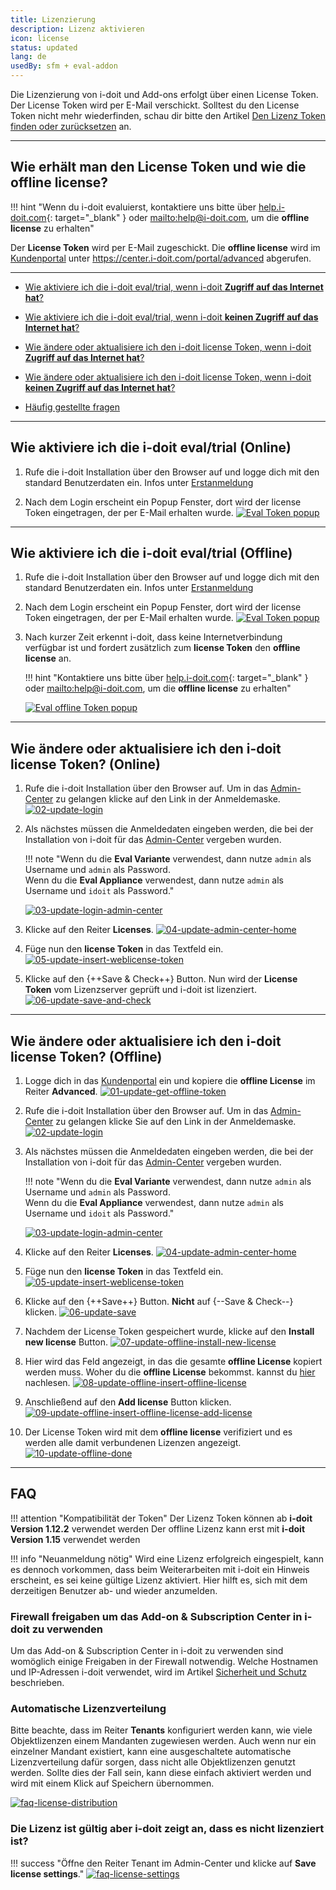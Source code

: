 ```yaml
---
title: Lizenzierung
description: Lizenz aktivieren
icon: license
status: updated
lang: de
usedBy: sfm + eval-addon
---
```


Die Lizenzierung von i-doit und Add-ons erfolgt über einen License Token. Der License Token wird per E-Mail verschickt. Solltest du den License Token nicht mehr wiederfinden, schau dir bitte den Artikel [Den Lizenz Token finden oder zurücksetzen](../administration/reset-token.md) an.

* * *

## Wie erhält man den License Token und wie die offline license?

!!! hint "Wenn du i-doit evaluierst, kontaktiere uns bitte über [help.i-doit.com](https://help.i-doit.com){: target="_blank" } oder <mailto:help@i-doit.com>, um die **offline license** zu erhalten"

Der **License Token** wird per E-Mail zugeschickt. Die **offline license** wird im [Kundenportal](../administration/kundenportal.md) unter <https://center.i-doit.com/portal/advanced> abgerufen.

* * *

-   [Wie aktiviere ich die i-doit eval/trial, wenn i-doit **Zugriff auf das Internet hat**?](#wie-aktiviere-ich-die-i-doit-evaltrial-online)
-   [Wie aktiviere ich die i-doit eval/trial, wenn i-doit **keinen Zugriff auf das Internet hat**?](#wie-aktiviere-ich-die-i-doit-evaltrial-offline)

-   [Wie ändere oder aktualisiere ich den i-doit license Token, wenn i-doit **Zugriff auf das Internet hat**?](#wie-ändere-oder-aktualisiere-ich-den-i-doit-license-token-online)
-   [Wie ändere oder aktualisiere ich den i-doit license Token, wenn i-doit **keinen Zugriff auf das Internet hat**?](#wie-ändere-oder-aktualisiere-ich-den-i-doit-license-token-offline)

-   [Häufig gestellte fragen](#faq)

* * *

## Wie aktiviere ich die i-doit eval/trial (Online)

<div class="steps" markdown>

1. Rufe die i-doit Installation über den Browser auf und logge dich mit den standard Benutzerdaten ein. Infos unter [Erstanmeldung](../grundlagen/erstanmeldung.md)

2. Nach dem Login erscheint ein Popup Fenster, dort wird der license Token eingetragen, der per E-Mail erhalten wurde.
    [![Eval Token popup](../assets/images/de/wartung-und-betrieb/lizenzierung/eval-license-popup-online.png)](../assets/images/de/wartung-und-betrieb/lizenzierung/eval-license-popup-online.png)

</div>

* * *

## Wie aktiviere ich die i-doit eval/trial (Offline)

<div class="steps" markdown>

1. Rufe die i-doit Installation über den Browser auf und logge dich mit den standard Benutzerdaten ein. Infos unter [Erstanmeldung](../grundlagen/erstanmeldung.md)

2. Nach dem Login erscheint ein Popup Fenster, dort wird der license Token eingetragen, der per E-Mail erhalten wurde.
    [![Eval Token popup](../assets/images/de/wartung-und-betrieb/lizenzierung/eval-license-popup-online.png)](../assets/images/de/wartung-und-betrieb/lizenzierung/eval-license-popup-online.png)

3. Nach kurzer Zeit erkennt i-doit, dass keine Internetverbindung verfügbar ist und fordert zusätzlich zum **license Token** den **offline license** an.

    !!! hint "Kontaktiere uns bitte über [help.i-doit.com](https://help.i-doit.com){: target="_blank" } oder <mailto:help@i-doit.com>, um die **offline license** zu erhalten"

    [![Eval offline Token popup](../assets/images/de/wartung-und-betrieb/lizenzierung/eval-license-popup-offline.png)](../assets/images/de/wartung-und-betrieb/lizenzierung/eval-license-popup-offline.png)

</div>

* * *

## Wie ändere oder aktualisiere ich den i-doit license Token? (Online)

<div class="steps" markdown>

1. Rufe die i-doit Installation über den Browser auf. Um in das [Admin-Center](../administration/admin-center.md) zu gelangen klicke auf den Link in der Anmeldemaske.
    [![02-update-login](../assets/images/de/wartung-und-betrieb/lizenzierung/02-update-login.png)](../assets/images/de/wartung-und-betrieb/lizenzierung/02-update-login.png)

2. Als nächstes müssen die Anmeldedaten eingeben werden, die bei der Installation von i-doit für das [Admin-Center](../administration/admin-center.md) vergeben wurden.

    !!! note "Wenn du die **Eval Variante** verwendest, dann nutze `admin` als Username und `admin` als Password.<br>Wenn du die **Eval Appliance** verwendest, dann nutze `admin` als Username und `idoit` als Password."

    [![03-update-login-admin-center](../assets/images/de/wartung-und-betrieb/lizenzierung/03-update-login-admin-center.png)](../assets/images/de/wartung-und-betrieb/lizenzierung/03-update-login-admin-center.png)

3. Klicke auf den Reiter **Licenses**.
    [![04-update-admin-center-home](../assets/images/de/wartung-und-betrieb/lizenzierung/04-update-admin-center-home.png)](../assets/images/de/wartung-und-betrieb/lizenzierung/04-update-admin-center-home.png)

4. Füge nun den **license Token** in das Textfeld ein.
    [![05-update-insert-weblicense-token](../assets/images/de/wartung-und-betrieb/lizenzierung/05-update-insert-weblicense-token.png)](../assets/images/de/wartung-und-betrieb/lizenzierung/05-update-insert-weblicense-token.png)

5. Klicke auf den {++Save & Check++} Button. Nun wird der **License Token** vom Lizenzserver geprüft und i-doit ist lizenziert.
    [![06-update-save-and-check](../assets/images/de/wartung-und-betrieb/lizenzierung/06-update-save-and-check.png)](../assets/images/de/wartung-und-betrieb/lizenzierung/06-update-save-and-check.png)

</div>

* * *

## Wie ändere oder aktualisiere ich den i-doit license Token? (Offline)

<div class="steps" markdown>

1. Logge dich in das [Kundenportal](https://center.i-doit.com/portal/advanced) ein und kopiere die **offline License** im Reiter **Advanced**.
    [![01-update-get-offline-token](../assets/images/de/wartung-und-betrieb/lizenzierung/01-update-get-offline-token.png)](../assets/images/de/wartung-und-betrieb/lizenzierung/01-update-get-offline-token.png)

2. Rufe die i-doit Installation über den Browser auf. Um in das [Admin-Center](../administration/admin-center.md) zu gelangen klicke Sie auf den Link in der Anmeldemaske.
    [![02-update-login](../assets/images/de/wartung-und-betrieb/lizenzierung/02-update-login.png)](../assets/images/de/wartung-und-betrieb/lizenzierung/02-update-login.png)

3. Als nächstes müssen die Anmeldedaten eingeben werden, die bei der Installation von i-doit für das [Admin-Center](../administration/admin-center.md) vergeben wurden.

    !!! note "Wenn du die **Eval Variante** verwendest, dann nutze `admin` als Username und `admin` als Password.<br>Wenn du die **Eval Appliance** verwendest, dann nutze `admin` als Username und `idoit` als Password."

    [![03-update-login-admin-center](../assets/images/de/wartung-und-betrieb/lizenzierung/03-update-login-admin-center.png)](../assets/images/de/wartung-und-betrieb/lizenzierung/03-update-login-admin-center.png)

4. Klicke auf den Reiter **Licenses**.
    [![04-update-admin-center-home](../assets/images/de/wartung-und-betrieb/lizenzierung/04-update-admin-center-home.png)](../assets/images/de/wartung-und-betrieb/lizenzierung/04-update-admin-center-home.png)

5. Füge nun den **license Token** in das Textfeld ein.
    [![05-update-insert-weblicense-token](../assets/images/de/wartung-und-betrieb/lizenzierung/05-update-insert-weblicense-token.png)](../assets/images/de/wartung-und-betrieb/lizenzierung/05-update-insert-weblicense-token.png)

6. Klicke auf den {++Save++} Button. **Nicht** auf {--Save & Check--} klicken.
    [![06-update-save](../assets/images/de/wartung-und-betrieb/lizenzierung/06-update-save.png)](../assets/images/de/wartung-und-betrieb/lizenzierung/06-update-save.png)

7. Nachdem der License Token gespeichert wurde, klicke auf den **Install new license** Button.
    [![07-update-offline-install-new-license](../assets/images/de/wartung-und-betrieb/lizenzierung/07-update-offline-install-new-license.png)](../assets/images/de/wartung-und-betrieb/lizenzierung/07-update-offline-install-new-license.png)

8. Hier wird das Feld angezeigt, in das die gesamte **offline License** kopiert werden muss. Woher du die **offline License** bekommst. kannst du [hier](#wie-erhält-man-den-license-token-und-wie-die-offline-license) nachlesen.
    [![08-update-offline-insert-offline-license](../assets/images/de/wartung-und-betrieb/lizenzierung/08-update-offline-insert-offline-license.png)](../assets/images/de/wartung-und-betrieb/lizenzierung/08-update-offline-insert-offline-license.png)

9. Anschließend auf den **Add license** Button klicken.
    [![09-update-offline-insert-offline-license-add-license](../assets/images/de/wartung-und-betrieb/lizenzierung/09-update-offline-insert-offline-license-add-license.png)](../assets/images/de/wartung-und-betrieb/lizenzierung/09-update-offline-insert-offline-license-add-license.png)

10. Der License Token wird mit dem **offline license** verifiziert und es werden alle damit verbundenen Lizenzen angezeigt.
    [![10-update-offline-done](../assets/images/de/wartung-und-betrieb/lizenzierung/10-update-offline-done.png)](../assets/images/de/wartung-und-betrieb/lizenzierung/10-update-offline-done.png)

</div>

* * *

## FAQ

!!! attention "Kompatibilität der Token"
    Der Lizenz Token können ab **i-doit Version 1.12.2** verwendet werden
    Der offline Lizenz kann erst mit **i-doit Version 1.15** verwendet werden

!!! info "Neuanmeldung nötig"
    Wird eine Lizenz erfolgreich eingespielt, kann es dennoch vorkommen, dass beim Weiterarbeiten mit i-doit ein Hinweis erscheint, es sei keine gültige Lizenz aktiviert. Hier hilft es, sich mit dem derzeitigen Benutzer ab- und wieder anzumelden.

### Firewall freigaben um das Add-on & Subscription Center in i-doit zu verwenden

Um das Add-on & Subscription Center in i-doit zu verwenden sind womöglich einige Freigaben in der Firewall notwendig. Welche Hostnamen und IP-Adressen i-doit verwendet, wird im Artikel [Sicherheit und Schutz](../wartung-und-betrieb/sicherheit-und-schutz.md#firewall-und-offene-ports) beschrieben.

### Automatische Lizenzverteilung

Bitte beachte, dass im Reiter **Tenants** konfiguriert werden kann, wie viele Objektlizenzen einem Mandanten zugewiesen werden. Auch wenn nur ein einzelner Mandant existiert, kann eine ausgeschaltete automatische Lizenzverteilung dafür sorgen, dass nicht alle Objektlizenzen genutzt werden. Sollte dies der Fall sein, kann diese einfach aktiviert werden und wird mit einem Klick auf Speichern übernommen.

[![faq-license-distribution](../assets/images/de/wartung-und-betrieb/lizenzierung/faq-license-distribution.png)](../assets/images/de/wartung-und-betrieb/lizenzierung/faq-license-distribution.png)

### Die Lizenz ist gültig aber i-doit zeigt an, dass es nicht lizenziert ist?

!!! success "Öffne den Reiter Tenant im Admin-Center und klicke auf **Save license settings**."
    [![faq-license-settings](../assets/images/de/wartung-und-betrieb/lizenzierung/faq-license-settings.png)](../assets/images/de/wartung-und-betrieb/lizenzierung/faq-license-settings.png)
